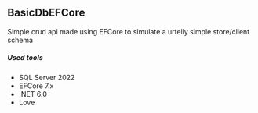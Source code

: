 <h2>BasicDbEFCore</h2>
Simple crud api made using EFCore to simulate a urtelly simple store/client schema

<h5>Used tools</h5>

- SQL Server 2022
- EFCore 7.x 
- .NET 6.0
- Love 